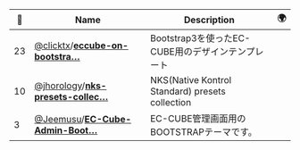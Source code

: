 |:star2: | Name | Description | 🌍|
|---|---|---|---|
|23|[@clicktx](https://github.com/clicktx)/[**eccube-on-bootstra…**](https://github.com/clicktx/eccube-on-bootstrap3)|Bootstrap3を使ったEC-CUBE用のデザインテンプレート||
|10|[@jhorology](https://github.com/jhorology)/[**nks-presets-collec…**](https://github.com/jhorology/nks-presets-collection)|NKS(Native Kontrol Standard) presets collection||
|3|[@Jeemusu](https://github.com/Jeemusu)/[**EC-Cube-Admin-Boot…**](https://github.com/Jeemusu/EC-Cube-Admin-Bootstrap)|EC-CUBE管理画面用のBOOTSTRAPテーマです。||

